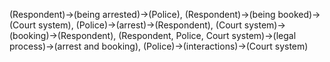 (Respondent)->(being arrested)->(Police), (Respondent)->(being booked)->(Court system), (Police)->(arrest)->(Respondent), (Court system)->(booking)->(Respondent), (Respondent, Police, Court system)->(legal process)->(arrest and booking), (Police)->(interactions)->(Court system)